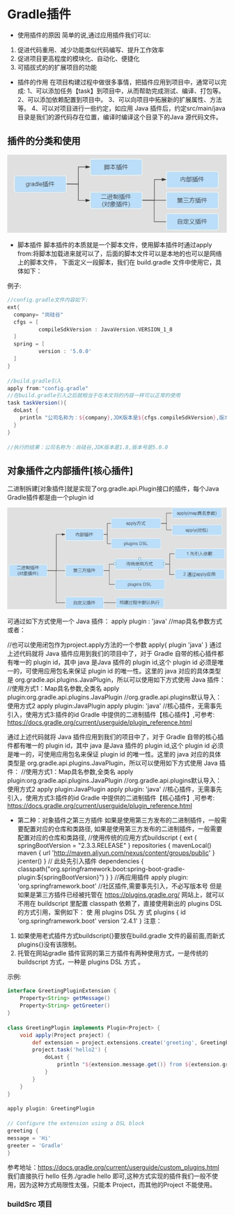 # Gradle插件

* 使用插件的原因
简单的说,通过应用插件我们可以:
1. 促进代码重用、减少功能类似代码编写、提升工作效率
2. 促进项目更高程度的模块化、自动化、便捷化
3. 可插拔式的的扩展项目的功能

* 插件的作用
  在项目构建过程中做很多事情，把插件应用到项目中，通常可以完成:
  1、可以添加任务【task】到项目中，从而帮助完成测试、编译、打包等。
  2、可以添加依赖配置到项目中。
  3、可以向项目中拓展新的扩展属性、方法等。
  4、可以对项目进行一些约定，如应用 Java 插件后，约定src/main/java 目录是我们的源代码存在位置，编译时编译这个目录下的Java 源代码文件。


## 插件的分类和使用

![插件的分类和使用](./files/gradle-plugin-1.jpeg)

* 脚本插件
  脚本插件的本质就是一个脚本文件，使用脚本插件时通过apply from:将脚本加载进来就可以了，后面的脚本文件可以是本地的也可以是网络上的脚本文件， 
  下面定义一段脚本，我们在 build.gradle 文件中使用它，具体如下：

例子:
```groovy
//config.gradle文件内容如下:
ext{
  company= "尚硅谷"
  cfgs = [
          compileSdkVersion : JavaVersion.VERSION_1_8
  ]
  spring = [
          version : '5.0.0'
  ]
}

//build.gradle引入
apply from:"config.gradle"
//在build.gradle引入之后就相当于在本文将的内容一样可以正常的使用
task taskVersion(){
  doLast {
    println "公司名称为：${company},JDK版本是${cfgs.compileSdkVersion},版本号是${spring.version}"
  }
}

//执行的结果：公司名称为：尚硅谷,JDK版本是1.8,版本号是5.0.0
```


## 对象插件之内部插件[核心插件]
二进制拆建[对象插件]就是实现了org.gradle.api.Plugin接口的插件，每个Java Gradle插件都是由一个plugin id

![对象插件之内部插件](./files/gradle-plugin-2.jpeg)

可通过如下方式使用一个 Java 插件： apply plugin : 'java' //map具名参数方式或者：

//也可以使用闭包作为project.apply方法的一个参数
apply{
plugin 'java'
}
通过上述代码就将 Java  插件应用到我们的项目中了，对于 Gradle 自带的核心插件都有唯一的 plugin id，其中 java  是Java 插件的 plugin id,这个 plugin id 必须是唯一的，可使用应用包名来保证 plugin id 的唯一性。这里的 java  对应的具体类型是 org.gradle.api.plugins.JavaPlugin，所以可以使用如下方式使用 Java 插件：
//使用方式1：Map具名参数,全类名
apply plugin:org.gradle.api.plugins.JavaPlugin
//org.gradle.api.plugins默认导入：使用方式2 apply plugin:JavaPlugin
apply plugin: 'java' //核心插件，无需事先引入，使用方式3:插件的id
Gradle 中提供的二进制插件【核心插件】,可参考: https://docs.gradle.org/current/userguide/plugin_reference.html


通过上述代码就将 Java  插件应用到我们的项目中了，对于 Gradle 自带的核心插件都有唯一的 plugin id，其中 java  是Java 插件的 plugin id,这个 plugin id 必须是唯一的，可使用应用包名来保证 plugin id 的唯一性。这里的 java  对应的具体类型是 org.gradle.api.plugins.JavaPlugin，所以可以使用如下方式使用 Java 插件：
//使用方式1：Map具名参数,全类名
apply plugin:org.gradle.api.plugins.JavaPlugin
//org.gradle.api.plugins默认导入：使用方式2 apply plugin:JavaPlugin
apply plugin: 'java' //核心插件，无需事先引入，使用方式3:插件的id
Gradle 中提供的二进制插件【核心插件】,可参考: https://docs.gradle.org/current/userguide/plugin_reference.html

* 第二种：对象插件之第三方插件
如果是使用第三方发布的二进制插件，一般需要配置对应的仓库和类路径,
  如果是使用第三方发布的二进制插件，一般需要配置对应的仓库和类路径,
  //使用传统的应用方式buildscript {
  ext {
  springBootVersion = "2.3.3.RELEASE"
  }
  repositories {
  mavenLocal()
  maven { url 'http://maven.aliyun.com/nexus/content/groups/public' }
  jcenter()
  }
  // 此处先引入插件
  dependencies {
  classpath("org.springframework.boot:spring-boot-gradle-plugin:${springBootVersion}")
  }
  }
  //再应用插件
  apply plugin: 'org.springframework.boot' //社区插件,需要事先引入，不必写版本号
  但是如果是第三方插件已经被托管在 https://plugins.gradle.org/ 网站上，就可以不用在 buildscript 里配置 classpath
  依赖了，直接使用新出的 plugins DSL 的方式引用，案例如下： 使 用 plugins DSL 方 式
  plugins {
  id 'org.springframework.boot' version '2.4.1'
  }
  注意：
1. 如果使用老式插件方式buildscript{}要放在build.gradle 文件的最前面,而新式plugins{}没有该限制。
2. 托管在网站gradle 插件官网的第三方插件有两种使用方式，一是传统的buildscript 方式，一种是 plugins DSL 方式 。

示例:
```groovy
interface GreetingPluginExtension {
    Property<String> getMessage()
    Property<String> getGreeter()
}

class GreetingPlugin implements Plugin<Project> {
    void apply(Project project) {
        def extension = project.extensions.create('greeting', GreetingPluginExtension)
        project.task('hello2') {
            doLast {
                println "${extension.message.get()} from ${extension.greeter.get()}"
            }
        }
    }
}

apply plugin: GreetingPlugin

// Configure the extension using a DSL block
greeting {
message = 'Hi'
greeter = 'Gradle'
}

```

参考地址：https://docs.gradle.org/current/userguide/custom_plugins.html
我们直接执行 hello 任务./gradle hello 即可,这种方式实现的插件我们一般不使用，因为这种方式局限性太强，只能本
Project，而其他的Project 不能使用。

### buildSrc 项目







































































































































































